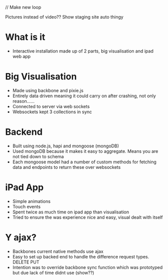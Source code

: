 // Make new loop

Pictures instead of video??
Show staging site auto thingy

# What is it
- Interactive installation made up of 2 parts, big visualisation and ipad web app

# Big Visualisation 
- Made using backbone and pixie.js
- Entirely data driven meaning it could carry on after crashing, not only reason......
- Connected to server via web sockets
- Websockets kept 3 collections in sync

# Backend
- Built using node.js, hapi and mongoose (mongoDB)
- Used mongoDB because it makes it easy to aggregate. Means you are not tied down to schema
- Each mongoose model had a number of custom methods for fetching data and endpoints to return these over websockets

# iPad App
- Simple animations
- Touch events
- Spent twice as much time on ipad app than visualisation
- Tried to ensure the was experience nice and easy, visual dealt with itself

# Y ajax?
- Backbones current native methods use ajax
- Easy to set up backed end to handle the difference request types. DELETE PUT
- Intention was to override backbone sync function which was prototyped but due lack of time didnt use (show??)